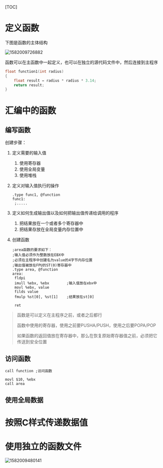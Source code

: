[TOC]

# 定义函数

下图是函数的主体结构

![1582009726882](E:\git-workspace\note\images\linux\assemly\1582009726882.png)

函数可以在主函数中一起定义，也可以在独立的源代码文件中，然后连接到主程序

```c
float function1(int radius)
{
    float result = radius * radius * 3.14;
    return result;
}
```

# 汇编中的函数

## 编写函数

创建步骤：

1. 定义需要的输入值

   1. 使用寄存器
   2. 使用全局变量
   3. 使用堆栈

2. 定义对输入值执行的操作

   ```assembly
   .type func1, @function
   func1:
   	;.....
   ```

   

3. 定义如何生成输出值以及如何把输出值传递给调用的程序

   1. 把结果放在一个或者多个寄存器中
   2. 把结果存放在全局变量内存位置中

4. 创建函数

   ```assembly
   ;area函数的要求如下：
   ;输入值必须作为整数放在EBX中
   ;必须在主程序中创建名为value的4字节内存位置
   ;输出值被放在FPU的ST(0)寄存器中
   .type area, @function
   area:
   	fldpi
   	imull %ebx, %ebx		;输入值放在ebx中
   	movl %ebx, value
   	filds value
   	fmulp %st[0], %st[1]	;结果放在st[0]
   	
   	ret
   ```

> 函数是可以定义在主程序之前，或者之后都行
>
> 函数中使用的寄存器，使用之前要PUSHA/PUSH，使用之后要POPA/POP
>
> 如果函数的返回值放在寄存器中，那么在恢复原始寄存器值之前，必须把它传送到安全位置

## 访问函数

```assembly
call function ;访问函数
```

```assembly
movl $10, %ebx
call area
```



## 使用全局数据









# 按照C样式传递数据值



# 使用独立的函数文件







![1582009480141](C:\Users\landun\AppData\Roaming\Typora\typora-user-images\1582009480141.png)